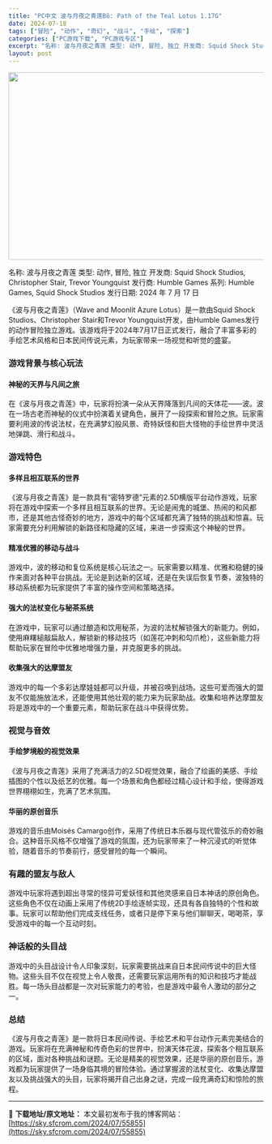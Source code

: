 ```yaml
---
title: "PC中文 波与月夜之青莲Bō: Path of the Teal Lotus 1.17G"
date: 2024-07-18
tags: ["冒险", "动作", "奇幻", "战斗", "手绘", "探索"]
categories: ["PC游戏下载", "PC游戏专区"]
excerpt: "名称: 波与月夜之青莲 类型: 动作, 冒险, 独立 开发商: Squid Shock Studios, Christopher Stair, Trevor Youngquist 发行商: Humble Games 系列: Humble Games, Squid Shock Studios 发行日期&hellip;"
layout: post
---
```


<img class="aligncenter size-full wp-image-55856" src="https://sky.sfcrom.com/wp-content/uploads/2024/07/2024071806094658.webp" alt="" width="660" height="370" />

名称: 波与月夜之青莲
类型: 动作, 冒险, 独立
开发商: Squid Shock Studios, Christopher Stair, Trevor Youngquist
发行商: Humble Games
系列: Humble Games, Squid Shock Studios
发行日期: 2024 年 7 月 17 日

《波与月夜之青莲》（Wave and Moonlit Azure Lotus）是一款由Squid Shock Studios、Christopher Stair和Trevor Youngquist开发，由Humble Games发行的动作冒险独立游戏。该游戏将于2024年7月17日正式发行，融合了丰富多彩的手绘艺术风格和日本民间传说元素，为玩家带来一场视觉和听觉的盛宴。
<h3>游戏背景与核心玩法</h3>
<h4>神秘的天界与凡间之旅</h4>
在《波与月夜之青莲》中，玩家将扮演一朵从天界降落到凡间的天体花——波。波在一场古老而神秘的仪式中扮演着关键角色，展开了一段探索和冒险之旅。玩家需要利用波的传说法杖，在充满梦幻般风景、奇特妖怪和巨大怪物的手绘世界中灵活地弹跳、滑行和战斗。
<h3>游戏特色</h3>
<h4>多样且相互联系的世界</h4>
《波与月夜之青莲》是一款具有“密特罗德”元素的2.5D横版平台动作游戏，玩家将在游戏中探索一个多样且相互联系的世界。无论是闹鬼的城堡、热闹的和风都市，还是其他古怪奇妙的地方，游戏中的每个区域都充满了独特的挑战和惊喜。玩家需要充分利用解锁的新路径和隐藏的区域，来进一步探索这个神秘的世界。
<h4>精准优雅的移动与战斗</h4>
游戏中，波的移动和复位系统是核心玩法之一。玩家需要以精准、优雅和稳健的操作来面对各种平台挑战。无论是到达新的区域，还是在失误后恢复节奏，波独特的移动系统都为玩家提供了丰富的操作空间和策略选择。
<h4>强大的法杖变化与秘茶系统</h4>
在游戏中，玩家可以通过酿造和饮用秘茶，为波的法杖解锁强大的新能力。例如，使用麻糬槌敲扁敌人，解锁新的移动技巧（如莲花冲刺和勾爪枪），这些新能力将帮助玩家在冒险中优雅地增强力量，并克服更多的挑战。
<h4>收集强大的达摩盟友</h4>
游戏中的每一个多彩达摩娃娃都可以升级，并被召唤到战场。这些可爱而强大的盟友不仅能施放法术，还能使用其他壮观的能力来为玩家助战。收集和培养达摩盟友将是游戏中的一个重要元素，帮助玩家在战斗中获得优势。
<h3>视觉与音效</h3>
<h4>手绘梦境般的视觉效果</h4>
《波与月夜之青莲》采用了充满活力的2.5D视觉效果，融合了绘画的美感、手绘插图的个性以及纸艺的优雅。每一个场景和角色都经过精心设计和手绘，使得游戏世界栩栩如生，充满了艺术氛围。
<h4>华丽的原创音乐</h4>
游戏的音乐由Moisés Camargo创作，采用了传统日本乐器与现代管弦乐的奇妙融合。这种音乐风格不仅增强了游戏的氛围，还为玩家带来了一种沉浸式的听觉体验，随着音乐的节奏前行，感受冒险的每一个瞬间。
<h3>有趣的盟友与敌人</h3>
游戏中玩家将遇到超出寻常的怪异可爱妖怪和其他灵感来自日本神话的原创角色。这些角色不仅在动画上采用了传统2D手绘逐帧实现，还具有各自独特的个性和故事。玩家可以帮助他们完成支线任务，或者只是停下来与他们聊聊天，喝喝茶，享受游戏中的每一个互动时刻。
<h3>神话般的头目战</h3>
游戏中的头目战设计令人印象深刻，玩家需要挑战来自日本民间传说中的巨大怪物。这些头目不仅在视觉上令人敬畏，还需要玩家运用所有的知识和技巧才能战胜。每一场头目战都是一次对玩家能力的考验，也是游戏中最令人激动的部分之一。
<h3>总结</h3>
《波与月夜之青莲》是一款将日本民间传说、手绘艺术和平台动作元素完美结合的游戏。玩家将在充满神秘和传奇色彩的世界中，扮演天体花波，探索各个相互联系的区域，面对各种挑战和谜题。无论是精美的视觉效果，还是华丽的原创音乐，游戏都为玩家提供了一场身临其境的冒险体验。通过掌握波的法杖变化、收集达摩盟友以及挑战强大的头目，玩家将揭开自己出身之谜，完成一段充满奇幻和惊险的旅程。

---
📖 **下载地址/原文地址：** 本文最初发布于我的博客网站：[https://sky.sfcrom.com/2024/07/55855](https://sky.sfcrom.com/2024/07/55855)
